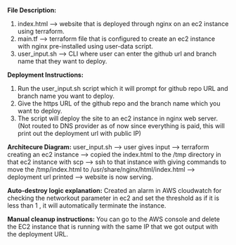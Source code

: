 
**File Description:**
1. index.html --> website that is deployed through nginx on an ec2 instance using terraform.
2. main.tf --> terraform file that is configured to create an ec2 instance with nginx pre-installed using user-data script.
3. user_input.sh --> CLI where user can enter the github url and branch name that they want to deploy.

**Deployment Instructions:**
1. Run the user_input.sh script which it will prompt for github repo URL and branch name you want to deploy.
2. Give the https URL of the github repo and the branch name which you want to deploy.
3. The script will deploy the site to an ec2 instance in nginx web server. (Not routed to DNS provider as of now since everything is paid, this will print out the deployment url with public IP)

**Architecure Diagram:**
user_input.sh --> user gives input --> terraform creating an ec2 instance --> copied the index.html to the /tmp directory in that ec2 instance with scp --> ssh to that instance with giving commands to move the /tmp/index.html to /usr/share/nginx/html/index.html --> deployment url printed --> website is now serving.

**Auto-destroy logic explanation:**
        Created an alarm in AWS cloudwatch for checking the networkout parameter in ec2 and set the threshold as if it is less than 1 , it will automatically terminate the instance.

**Manual cleanup instructions:**
        You can go to the AWS console and delete the EC2 instance that is running with the same IP that we got output with the deployment URL.
